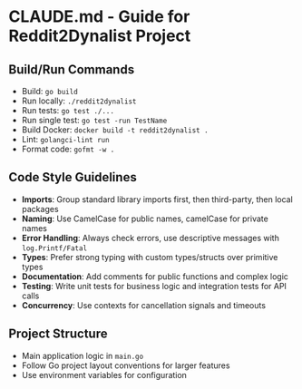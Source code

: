 # CLAUDE.md - Guide for Reddit2Dynalist Project

## Build/Run Commands
- Build: `go build`
- Run locally: `./reddit2dynalist`
- Run tests: `go test ./...`
- Run single test: `go test -run TestName` 
- Build Docker: `docker build -t reddit2dynalist .`
- Lint: `golangci-lint run`
- Format code: `gofmt -w .`

## Code Style Guidelines
- **Imports**: Group standard library imports first, then third-party, then local packages
- **Naming**: Use CamelCase for public names, camelCase for private names
- **Error Handling**: Always check errors, use descriptive messages with `log.Printf/Fatal` 
- **Types**: Prefer strong typing with custom types/structs over primitive types
- **Documentation**: Add comments for public functions and complex logic
- **Testing**: Write unit tests for business logic and integration tests for API calls
- **Concurrency**: Use contexts for cancellation signals and timeouts

## Project Structure
- Main application logic in `main.go`
- Follow Go project layout conventions for larger features
- Use environment variables for configuration